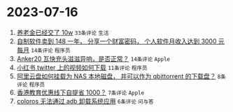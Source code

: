 # 2023-07-16

1. [养老金已经交了 10w](https://www.v2ex.com/t/957087) `33条评论` `生活`
1. [自制软件卖到 148 一年， 分享一个财富密码， 个人软件月收入达到 3000 元每月](https://www.v2ex.com/t/957105) `14条评论` `程序员`
1. [Anker20 瓦快充头滋滋异响，是否正常？](https://www.v2ex.com/t/957084) `14条评论` `Apple`
1. [小红书 twitter 上的视频如何下载](https://www.v2ex.com/t/957096) `11条评论` `程序员`
1. [阿里云盘如何挂载为 NAS 本地磁盘， 并可以作为 qbittorrent 的下载盘？](https://www.v2ex.com/t/957095) `8条评论` `程序员`
1. [香港教育优惠线下自提省 1000？](https://www.v2ex.com/t/957097) `7条评论` `Apple`
1. [coloros 无法通过 adb 卸载系统应用](https://www.v2ex.com/t/957108) `6条评论` `问与答`
